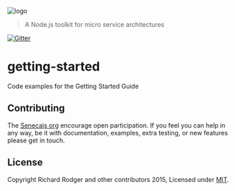 ![logo](http://senecajs.surge.sh/files/assets/seneca-logo.png)
> A Node.js toolkit for micro service architectures

[![Gitter][gitter-badge]][gitter-url]

# getting-started
Code examples for the Getting Started Guide

## Contributing
The [Senecajs org][] encourage open participation. If you feel you can help in any way, be it with
documentation, examples, extra testing, or new features please get in touch.


## License
Copyright Richard Rodger and other contributors 2015, Licensed under [MIT][].

[gitter-badge]: https://badges.gitter.im/Join%20Chat.svg
[gitter-url]: https://gitter.im/senecajs/seneca

[MIT]: ./LICENSE
[Senecajs org]: https://github.com/senecajs/
